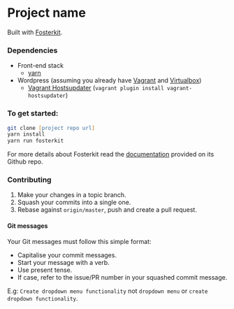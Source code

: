 # Project name

Built with [Fosterkit](https://github.com/CosminAnca/fosterkit/).

### Dependencies
* Front-end stack
  * [yarn]
* Wordpress (assuming you already have [Vagrant] and [Virtualbox])
  * [Vagrant Hostsupdater] (`vagrant plugin install vagrant-hostsupdater`)

[yarn]: https://yarnpkg.com/lang/en/
[Vagrant]: https://www.vagrantup.com/
[Virtualbox]: https://www.virtualbox.org/wiki/Downloads
[Vagrant Hostsupdater]: https://github.com/cogitatio/vagrant-hostsupdater

### To get started:
```zsh
git clone [project repo url]
yarn install
yarn run fosterkit
```

For more details about Fosterkit read the [documentation](https://github.com/CosminAnca/fosterkit/) provided on its Github repo.

### Contributing
1. Make your changes in a topic branch.
2. Squash your commits into a single one.
3. Rebase against `origin/master`, push and create a pull request.

  #### Git messages
  Your Git messages must follow this simple format:

  - Capitalise your commit messages.
  - Start your message with a verb.
  - Use present tense.
  - If case, refer to the issue/PR number in your squashed commit message.

E.g: `Create dropdown menu functionality` not `dropdown menu` or `create dropdown functionality`.
